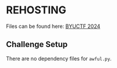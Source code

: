 # REHOSTING

Files can be found here: [BYUCTF 2024](https://github.com/BYU-CSA/BYUCTF-2024-Public/tree/main/forensics/worst-challenge)

## Challenge Setup
There are no dependency files for `awful.py`.